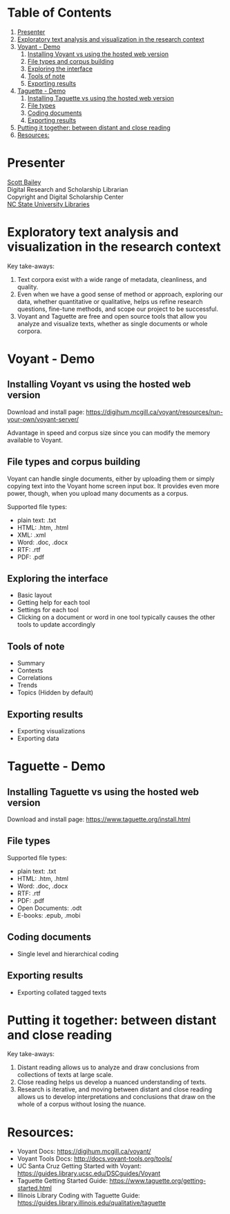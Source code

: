 
# Table of Contents

1.  [Presenter](#org6daaa59)
2.  [Exploratory text analysis and visualization in the research context](#orgee8ce61)
3.  [Voyant - Demo](#org1c1f753)
    1.  [Installing Voyant vs using the hosted web version](#org4b5ce96)
    2.  [File types and corpus building](#orgfd32108)
    3.  [Exploring the interface](#org6b66c0e)
    4.  [Tools of note](#org0011115)
    5.  [Exporting results](#orge5910cb)
4.  [Taguette - Demo](#org477a2a2)
    1.  [Installing Taguette vs using the hosted web version](#org24fc811)
    2.  [File types](#org44f2f46)
    3.  [Coding documents](#orgd73bfa4)
    4.  [Exporting results](#org3aa4373)
5.  [Putting it together: between distant and close reading](#org6f34ef9)
6.  [Resources:](#orgedd579a)



<a id="org6daaa59"></a>

# Presenter

[Scott Bailey](https://www.lib.ncsu.edu/staff/csbaile3)   
Digital Research and Scholarship Librarian   
Copyright and Digital Scholarship Center   
[NC State University Libraries](https://www.lib.ncsu.edu)


<a id="orgee8ce61"></a>

# Exploratory text analysis and visualization in the research context

Key take-aways:

1.  Text corpora exist with a wide range of metadata, cleanliness, and quality.
2.  Even when we have a good sense of method or approach, exploring our data, whether quantitative or qualitative, helps us refine research questions, fine-tune methods, and scope our project to be successful.
3.  Voyant and Taguette are free and open source tools that allow you analyze and visualize texts, whether as single documents or whole corpora.


<a id="org1c1f753"></a>

# Voyant - Demo


<a id="org4b5ce96"></a>

## Installing Voyant vs using the hosted web version

Download and install page: <https://digihum.mcgill.ca/voyant/resources/run-your-own/voyant-server/>

Advantage in speed and corpus size since you can modify the memory available to Voyant.


<a id="orgfd32108"></a>

## File types and corpus building

Voyant can handle single documents, either by uploading them or simply copying text into the Voyant home screen input box. It provides even more power, though, when you upload many documents as a corpus.

Supported file types:

-   plain text: .txt
-   HTML: .htm, .html
-   XML: .xml
-   Word: .doc, .docx
-   RTF: .rtf
-   PDF: .pdf


<a id="org6b66c0e"></a>

## Exploring the interface

-   Basic layout
-   Getting help for each tool
-   Settings for each tool
-   Clicking on a document or word in one tool typically causes the other tools to update accordingly


<a id="org0011115"></a>

## Tools of note

-   Summary
-   Contexts
-   Correlations
-   Trends
-   Topics (Hidden by default)


<a id="orge5910cb"></a>

## Exporting results

-   Exporting visualizations
-   Exporting data


<a id="org477a2a2"></a>

# Taguette - Demo


<a id="org24fc811"></a>

## Installing Taguette vs using the hosted web version

Download and install page: <https://www.taguette.org/install.html>


<a id="org44f2f46"></a>

## File types

Supported file types:

-   plain text: .txt
-   HTML: .htm, .html
-   Word: .doc, .docx
-   RTF: .rtf
-   PDF: .pdf
-   Open Documents: .odt
-   E-books: .epub, .mobi


<a id="orgd73bfa4"></a>

## Coding documents

-   Single level and hierarchical coding


<a id="org3aa4373"></a>

## Exporting results

-   Exporting collated tagged texts


<a id="org6f34ef9"></a>

# Putting it together: between distant and close reading

Key take-aways:

1.  Distant reading allows us to analyze and draw conclusions from collections of texts at large scale.
2.  Close reading helps us develop a nuanced understanding of texts.
3.  Research is iterative, and moving between distant and close reading allows us to develop interpretations and conclusions that draw on the whole of a corpus without losing the nuance.


<a id="orgedd579a"></a>

# Resources:

-   Voyant Docs: <https://digihum.mcgill.ca/voyant/>
-   Voyant Tools Docs: <http://docs.voyant-tools.org/tools/>
-   UC Santa Cruz Getting Started with Voyant: <https://guides.library.ucsc.edu/DSCguides/Voyant>
-   Taguette Getting Started Guide: <https://www.taguette.org/getting-started.html>
-   Illinois Library Coding with Taguette Guide: <https://guides.library.illinois.edu/qualitative/taguette>

